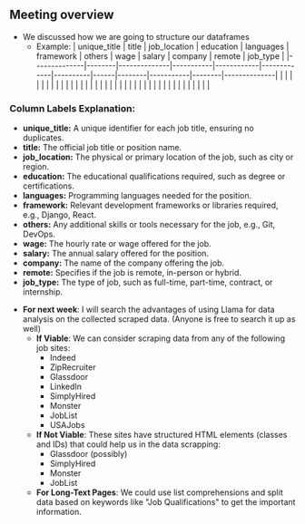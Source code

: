 ## Meeting overview

- We discussed how we are going to structure our dataframes
  - Example:
| unique_title | title  | job_location | education | languages  | framework   | others   | wage | salary | company   | remote | job_type     |
|--------------|--------|--------------|-----------|------------|-------------|----------|------|--------|-----------|--------|--------------|
|              |        |              |           |            |             |          |      |        |           |        |              |
|              |        |              |           |            |             |          |      |        |           |        |              |
|              |        |              |           |            |             |          |      |        |           |        |              |


### Column Labels Explanation:
* **unique_title:** A unique identifier for each job title, ensuring no duplicates.
* **title:** The official job title or position name.
* **job_location:** The physical or primary location of the job, such as city or region.
* **education:** The educational qualifications required, such as degree or certifications.
* **languages:** Programming languages needed for the position.
* **framework:** Relevant development frameworks or libraries required, e.g., Django, React.
* **others:** Any additional skills or tools necessary for the job, e.g., Git, DevOps.
* **wage:** The hourly rate or wage offered for the job.
* **salary:** The annual salary offered for the position.
* **company:** The name of the company offering the job.
* **remote:** Specifies if the job is remote, in-person or hybrid.
* **job_type:** The type of job, such as full-time, part-time, contract, or internship.


- **For next week**: I will search the advantages of using Llama for data analysis on the collected scraped data. (Anyone is free to search it up as well)
  - **If Viable**: We can consider scraping data from any of the following job sites:
    - Indeed
    - ZipRecruiter
    - Glassdoor
    - LinkedIn
    - SimplyHired
    - Monster
    - JobList
    - USAJobs
  - **If Not Viable**: These sites have structured HTML elements (classes and IDs) that could help us in the data scrapping:
    - Glassdoor (possibly)
    - SimplyHired
    - Monster
    - JobList
  - **For Long-Text Pages**: We could use list comprehensions and split data based on keywords like "Job Qualifications" to get the important information.
